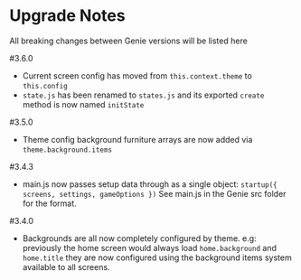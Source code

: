 # Upgrade Notes
All breaking changes between Genie versions will be listed here

#3.6.0
* Current screen config has moved from `this.context.theme` to `this.config`
* `state.js` has been renamed to `states.js` and its exported `create` method is now named `initState`

#3.5.0
* Theme config background furniture arrays are now added via `theme.background.items`

#3.4.3
* main.js now passes setup data through as a single object:
`startup({ screens, settings, gameOptions })`
See main.js in the Genie src folder for the format.

#3.4.0
* Backgrounds are all now completely configured by theme.
e.g: previously the home screen would always load `home.background` and `home.title`
they are now configured using the background items system available to all screens.
